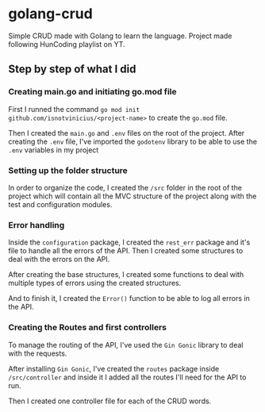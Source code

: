 # golang-crud
Simple CRUD made with Golang to learn the language. Project made following HunCoding playlist on YT.

## Step by step of what I did 

### Creating main.go and initiating go.mod file

First I runned the command `go mod init github.com/isnotvinicius/<project-name>` to create the `go.mod` file.

Then I created the `main.go` and `.env` files on the root of the project. After creating the `.env` file, I've imported the `godotenv` library to be able to use the `.env` variables in my project

### Setting up the folder structure

In order to organize the code, I created the `/src` folder in the root of the project which will contain all the MVC structure of the project along with the test and configuration modules.

### Error handling

Inside the `configuration` package, I created the `rest_err` package and it's file to handle all the errors of the API. Then I created some structures to deal with the errors on the API.

After creating the base structures, I created some functions to deal with multiple types of errors using the created structures. 

And to finish it, I created the `Error()` function to be able to log all errors in the API.

### Creating the Routes and first controllers

To manage the routing of the API, I've used the `Gin Gonic` library to deal with the requests.

After installing `Gin Gonic`, I've created the `routes` package inside `/src/controller` and inside it I added all the routes I'll need for the API to run.

Then I created one controller file for each of the CRUD words.
